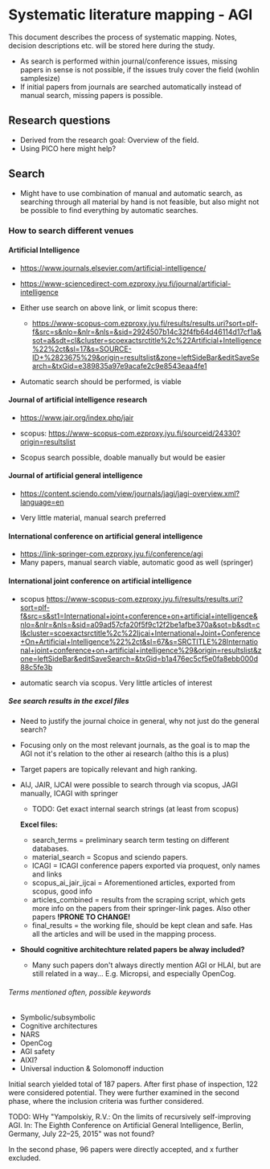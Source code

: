 # Systematic literature mapping - AGI

This document describes the process of systematic mapping. Notes, decision
descriptions etc. will be stored here during the study.

- As search is performed within journal/conference issues, missing papers in
  sense is not possible, if the issues truly cover the field (wohlin samplesize)
- If initial papers from journals are searched automatically instead of manual
  search, missing papers is possible.

## Research questions
- Derived from the research goal: Overview of the field.
- Using PICO here might help? 

## Search 

- Might have to use combination of manual and automatic search, 
  as searching through all material by hand is not feasible, but also might not be possible to find everything by automatic searches.

### How to search different venues

#### Artificial Intelligence
- https://www.journals.elsevier.com/artificial-intelligence/
- https://www-sciencedirect-com.ezproxy.jyu.fi/journal/artificial-intelligence

- Either use search on above link, or limit scopus there:
  - https://www-scopus-com.ezproxy.jyu.fi/results/results.uri?sort=plf-f&src=s&nlo=&nlr=&nls=&sid=2924507b14c32f4fb64d46114d17cf1a&sot=a&sdt=cl&cluster=scoexactsrctitle%2c%22Artificial+Intelligence%22%2ct&sl=17&s=SOURCE-ID+%2823675%29&origin=resultslist&zone=leftSideBar&editSaveSearch=&txGid=e389835a97e9acafe2c9e8543eaa4fe1
- Automatic search should be performed, is viable

#### Journal of artificial intelligence research
- https://www.jair.org/index.php/jair
- scopus: https://www-scopus-com.ezproxy.jyu.fi/sourceid/24330?origin=resultslist

- Scopus search possible, doable manually but would be easier

#### Journal of artificial general intelligence
- https://content.sciendo.com/view/journals/jagi/jagi-overview.xml?language=en

- Very little material, manual search preferred

#### International conference on artificial general intelligence
- https://link-springer-com.ezproxy.jyu.fi/conference/agi 
- Many papers, manual search viable, automatic good as well (springer)

#### International joint conference on artificial intelligence
- scopus https://www-scopus-com.ezproxy.jyu.fi/results/results.uri?sort=plf-f&src=s&st1=International+joint+conference+on+artificial+intelligence&nlo=&nlr=&nls=&sid=a09ad57cfa20f5f9c12f2be1afbe370a&sot=b&sdt=cl&cluster=scoexactsrctitle%2c%22Ijcai+International+Joint+Conference+On+Artificial+Intelligence%22%2ct&sl=67&s=SRCTITLE%28International+joint+conference+on+artificial+intelligence%29&origin=resultslist&zone=leftSideBar&editSaveSearch=&txGid=b1a476ec5cf5e0fa8ebb000d88c5fe3b

- automatic search via scopus. Very little articles of interest

##### See search results in the excel files 

- Need to justify the journal choice in general, why not just do the general search?
- Focusing only on the most relevant journals, as the goal is to map the AGI not
  it's relation to the other ai research (altho this is a plus)
- Target papers are topically relevant and high ranking.
- AIJ, JAIR, IJCAI were possible to search through via scopus, JAGI manually,
  ICAGI with springer 
    - TODO: Get exact internal search strings (at least from scopus)

  **Excel files:**
  - search_terms = preliminary search term testing on different databases.
  - material_search = Scopus and sciendo papers.
  - ICAGI = ICAGI conference papers exported via proquest, only names and links
  - scopus_ai_jair_ijcai = Aforementioned articles, exported from scopus, good info
  - articles_combined = results from the scraping script, which gets more info
    on the papers from their springer-link pages. Also other papers 
    **!PRONE TO CHANGE!**
  - final_results = the working file, should be kept clean and safe. Has all the
    articles and will be used in the mapping process.


- **Should cognitive architechture related papers be alway included?**
  - Many such papers don't always directly mention AGI or HLAI, but are still related in a way... E.g. Micropsi, and especially OpenCog. 

###### Terms mentioned often, possible keywords
- Symbolic/subsymbolic 
- Cognitive architectures
- NARS
- OpenCog
- AGI safety
- AIXI?
- Universal induction & Solomonoff induction 


Initial search yielded total of 187 papers. After first phase of inspection, 122 were considered potential. They were further examined in the second phase, where the inclusion criteria was further considered.  

TODO: WHy "Yampolskiy,  R.V.:  On  the  limits  of  recursively  self-improving  AGI.  In:  The  Eighth    Conference on Artificial General Intelligence, Berlin, Germany, July 22–25, 2015" was not found?


In the second phase, 96 papers were directly accepted, and x further excluded.